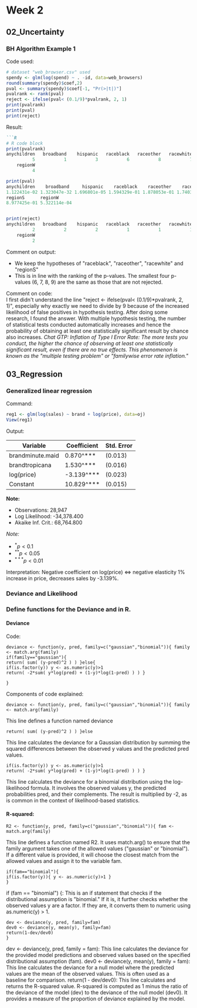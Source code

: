# Week 2
## 02_Uncertainty
### BH Algorithm Example 1 
Code used: 
```R
# dataset "web_browser.csv" used
spendy <- glm(log(spend) ~ . -id, data=web_browsers)
round(summary(spendy)$coef,2)
pval <- summary(spendy)$coef[-1, "Pr(>|t|)"]
pvalrank <- rank(pval)
reject <- ifelse(pval< (0.1/9)*pvalrank, 2, 1)
print(pvalrank)
print(pval)
print(reject)
```
Result:
```markdown
```R
# R code block
print(pvalrank)
anychildren   broadband    hispanic   raceblack   raceother   racewhite    regionNE     regionS 
          5           1           3           6           8           7           2           9 
    regionW 
          4

print(pval)
anychildren    broadband     hispanic    raceblack    raceother    racewhite     regionNE 
1.122431e-02 1.323047e-32 1.696801e-05 1.594329e-01 1.878053e-01 1.740374e-01 6.440516e-07 
regionS      regionW 
8.977425e-01 5.322114e-04


print(reject)
anychildren   broadband    hispanic   raceblack   raceother   racewhite    regionNE     regionS 
          2           2           2           1           1           1           2           1 
    regionW 
          2 

```
Comment on output:
- We keep the hypotheses of "raceblack", "raceother", "racewhite" and "regionS"
- This is in line with the ranking of the p-values. The smallest four p-values (6, 7, 8, 9) are the same as those that are not rejected.

Comment on code:  
I first didn't understand the line "reject <- ifelse(pval< (0.1/9)*pvalrank, 2, 1)", especially why exactly we need to divide by 9 because of the increased likelihood of false positives in hypothesis testing. After doing some research, I found the answer. With multiple hypothesis testing, the number of statistical tests conducted automatically increases and hence the probability of obtaining at least one statistically significant result by chance also increases. 
*Chat GTP: Inflation of Type I Error Rate: The more tests you conduct, the higher the chance of observing at least one statistically significant result, even if there are no true effects. This phenomenon is known as the "multiple testing problem" or "familywise error rate inflation."*

## 03_Regression
### Generalized linear regression
Command:
```R
reg1 <- glm(log(sales) ~ brand + log(price), data=oj)
View(reg1)

```

Output: 

| Variable           | Coefficient | Std. Error |
|--------------------|-------------|------------|
| brandminute.maid   | 0.870^***    | (0.013)    |
| brandtropicana     | 1.530^***    | (0.016)    |
| log(price)         | -3.139^***   | (0.023)    |
| Constant           | 10.829^***   | (0.015)    |

**Note:**
- Observations: 28,947
- Log Likelihood: -34,378.400
- Akaike Inf. Crit.: 68,764.800

*Note:*
- $^{*}p<0.1$
- $^{**}p<0.05$
- $^{***}p<0.01$

Interpretation:
Negative coefficient on log(price) <=> negative elasticity 1% increase in price, decreases sales by -3.139%. 


### Deviance and Likelihood
### Define functions for the Deviance and in R.

#### Deviance
Code:

```
deviance <- function(y, pred, family=c("gaussian","binomial")){ family <- match.arg(family)
if(family=="gaussian"){
return( sum( (y-pred)^2 ) ) }else{
if(is.factor(y)) y <- as.numeric(y)>1
return( -2*sum( y*log(pred) + (1-y)*log(1-pred) ) ) }

}
```
Components of code explained:
```
deviance <- function(y, pred, family=c("gaussian","binomial")){ family <- match.arg(family)
```
This line defines a function named deviance
```
return( sum( (y-pred)^2 ) ) }else
```
This line calculates the deviance for a Gaussian distribution by summing the squared differences between the observed y values and the predicted pred values.

```
if(is.factor(y)) y <- as.numeric(y)>1
return( -2*sum( y*log(pred) + (1-y)*log(1-pred) ) ) }
```
This line calculates the deviance for a binomial distribution using the log-likelihood formula. It involves the observed values y, the predicted probabilities pred, and their complements. The result is multiplied by -2, as is common in the context of likelihood-based statistics.


#### R-squared: 
```
R2 <- function(y, pred, family=c("gaussian","binomial")){ fam <- match.arg(family)
```
This line defines a function named R2. 
It uses match.arg() to ensure that the family argument takes one of the allowed values ("gaussian" or "binomial"). If a different value is provided, it will choose the closest match from the allowed values and assign it to the variable fam.


```
if(fam=="binomial"){
if(is.factor(y)){ y <- as.numeric(y)>1 }
}
```
if (fam == "binomial") {: This is an if statement that checks if the distributional assumption is "binomial." If it is, it further checks whether the observed values y are a factor. If they are, it converts them to numeric using as.numeric(y) > 1.

```
dev <- deviance(y, pred, family=fam)
dev0 <- deviance(y, mean(y), family=fam)
return(1-dev/dev0)
}
```
dev <- deviance(y, pred, family = fam): This line calculates the deviance for the provided model predictions and observed values based on the specified distributional assumption (fam).
dev0 <- deviance(y, mean(y), family = fam): This line calculates the deviance for a null model where the predicted values are the mean of the observed values. This is often used as a baseline for comparison.
return(1 - dev/dev0): This line calculates and returns the R-squared value. R-squared is computed as 1 minus the ratio of the deviance of the model (dev) to the deviance of the null model (dev0). It provides a measure of the proportion of deviance explained by the model.



















